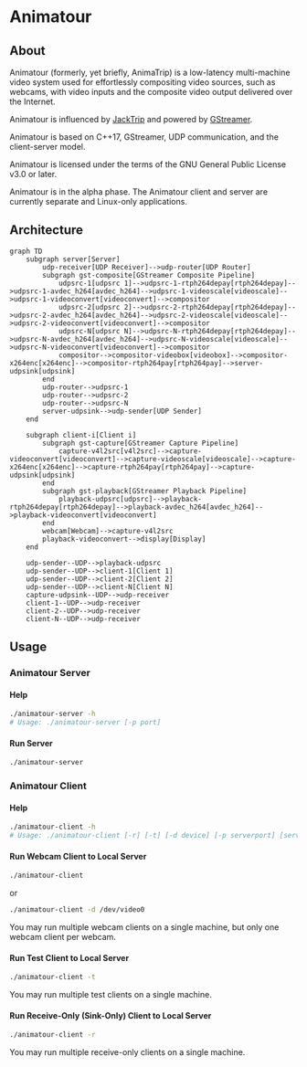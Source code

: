 # Animatour

## About

Animatour (formerly, yet briefly, AnimaTrip) is a low-latency multi-machine video system used for effortlessly compositing video sources, such as webcams, with video inputs and the composite video output delivered over the Internet.

Animatour is influenced by [JackTrip](https://github.com/jacktrip/jacktrip) and powered by [GStreamer](https://gstreamer.freedesktop.org/).

Animatour is based on C++17, GStreamer, UDP communication, and the client-server model.

Animatour is licensed under the terms of the GNU General Public License v3.0 or later.

Animatour is in the alpha phase. The Animatour client and server are currently separate and Linux-only applications.

## Architecture

```mermaid
graph TD
    subgraph server[Server]
        udp-receiver[UDP Receiver]-->udp-router[UDP Router]
        subgraph gst-composite[GStreamer Composite Pipeline]
            udpsrc-1[udpsrc 1]-->udpsrc-1-rtph264depay[rtph264depay]-->udpsrc-1-avdec_h264[avdec_h264]-->udpsrc-1-videoscale[videoscale]-->udpsrc-1-videoconvert[videoconvert]-->compositor
            udpsrc-2[udpsrc 2]-->udpsrc-2-rtph264depay[rtph264depay]-->udpsrc-2-avdec_h264[avdec_h264]-->udpsrc-2-videoscale[videoscale]-->udpsrc-2-videoconvert[videoconvert]-->compositor
            udpsrc-N[udpsrc N]-->udpsrc-N-rtph264depay[rtph264depay]-->udpsrc-N-avdec_h264[avdec_h264]-->udpsrc-N-videoscale[videoscale]-->udpsrc-N-videoconvert[videoconvert]-->compositor
            compositor-->compositor-videobox[videobox]-->compositor-x264enc[x264enc]-->compositor-rtph264pay[rtph264pay]-->server-udpsink[udpsink]
        end
        udp-router-->udpsrc-1
        udp-router-->udpsrc-2
        udp-router-->udpsrc-N
        server-udpsink-->udp-sender[UDP Sender]
    end

    subgraph client-i[Client i]
        subgraph gst-capture[GStreamer Capture Pipeline]
            capture-v4l2src[v4l2src]-->capture-videoconvert[videoconvert]-->capture-videoscale[videoscale]-->capture-x264enc[x264enc]-->capture-rtph264pay[rtph264pay]-->capture-udpsink[udpsink]
        end
        subgraph gst-playback[GStreamer Playback Pipeline]
            playback-udpsrc[udpsrc]-->playback-rtph264depay[rtph264depay]-->playback-avdec_h264[avdec_h264]-->playback-videoconvert[videoconvert]
        end
        webcam[Webcam]-->capture-v4l2src
        playback-videoconvert-->display[Display]
    end

    udp-sender--UDP-->playback-udpsrc
    udp-sender--UDP-->client-1[Client 1]
    udp-sender--UDP-->client-2[Client 2]
    udp-sender--UDP-->client-N[Client N]
    capture-udpsink--UDP-->udp-receiver
    client-1--UDP-->udp-receiver
    client-2--UDP-->udp-receiver
    client-N--UDP-->udp-receiver
```

## Usage

### Animatour Server

#### Help

```bash
./animatour-server -h
# Usage: ./animatour-server [-p port]
```

#### Run Server

```bash
./animatour-server
```

### Animatour Client

#### Help

```bash
./animatour-client -h
# Usage: ./animatour-client [-r] [-t] [-d device] [-p serverport] [serverhost]
```

#### Run Webcam Client to Local Server

```bash
./animatour-client
```

or

```bash
./animatour-client -d /dev/video0
```

You may run multiple webcam clients on a single machine, but only one webcam client per webcam.

#### Run Test Client to Local Server

```bash
./animatour-client -t
```

You may run multiple test clients on a single machine.

#### Run Receive-Only (Sink-Only) Client to Local Server

```bash
./animatour-client -r
```

You may run multiple receive-only clients on a single machine.
